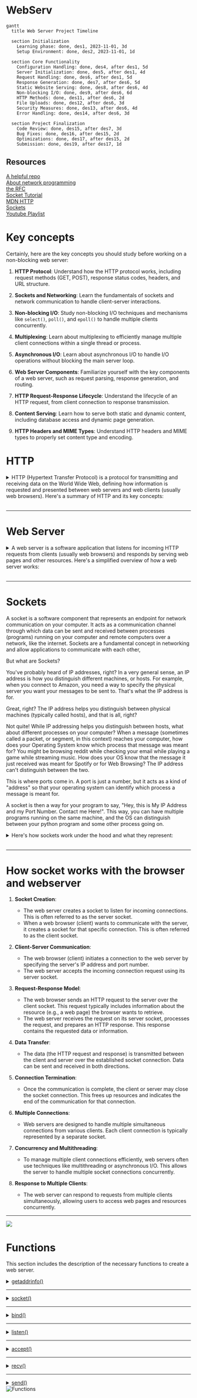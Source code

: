# WebServ

```mermaid
gantt
  title Web Server Project Timeline

  section Initialization
    Learning phase: done, des1, 2023-11-01, 3d
    Setup Environment: done, des2, 2023-11-01, 1d

  section Core Functionality
    Configuration Handling: done, des4, after des1, 5d
    Server Initialization: done, des5, after des1, 4d
    Request Handling: done, des6, after des1, 5d
    Response Generation: done, des7, after des6, 5d
    Static Website Serving: done, des8, after des6, 4d
    Non-blocking I/O: done, des9, after des6, 6d
    HTTP Methods: done, des11, after des6, 2d
    File Uploads: done, des12, after des6, 3d
    Security Measures: done, des13, after des6, 4d
    Error Handling: done, des14, after des6, 3d

  section Project Finalization
    Code Review: done, des15, after des7, 3d
    Bug Fixes: done, des16, after des15, 2d
    Optimizations: done, des17, after des15, 2d
    Submission: done, des19, after des17, 1d

```

## Resources

[A helpful repo](https://github.com/Kaydooo/Webserv_42)<br>
[About network programming](http://www.cs.columbia.edu/~danr/courses/6761/Fall00/hw/pa1/6761-sockhelp.pdf)<br>
[the RFC](https://www.rfc-editor.org/rfc/rfc9110.html#name-introduction)<br>
[Socket Tutorial](https://www.geeksforgeeks.org/socket-programming-cc/)<br>
[MDN HTTP](https://developer.mozilla.org/en-US/docs/Web/HTTP)<br>
[Sockets](https://w3.cs.jmu.edu/kirkpams/OpenCSF/Books/csf/html/TCPSockets.html)<br>
[Youtube Playlist](https://www.youtube.com/playlist?list=PL2yzsKiNIapNcFWhNAxTGAluY5zLQ-53v) <br>

# Key concepts

Certainly, here are the key concepts you should study before working on a non-blocking web server:

1. **HTTP Protocol**: Understand how the HTTP protocol works, including request methods (GET, POST), response status codes, headers, and URL structure.

2. **Sockets and Networking**: Learn the fundamentals of sockets and network communication to handle client-server interactions.

3. **Non-blocking I/O**: Study non-blocking I/O techniques and mechanisms like `select()`, `poll()`, and `epoll()` to handle multiple clients concurrently.

4. **Multiplexing**: Learn about multiplexing to efficiently manage multiple client connections within a single thread or process.

5. **Asynchronous I/O**: Learn about asynchronous I/O to handle I/O operations without blocking the main server loop.

6. **Web Server Components**: Familiarize yourself with the key components of a web server, such as request parsing, response generation, and routing.

7. **HTTP Request-Response Lifecycle**: Understand the lifecycle of an HTTP request, from client connection to response transmission.

8. **Content Serving**: Learn how to serve both static and dynamic content, including database access and dynamic page generation.

9. **HTTP Headers and MIME Types**: Understand HTTP headers and MIME types to properly set content type and encoding.

# HTTP

<details>

<summary>
HTTP (Hypertext Transfer Protocol) is a protocol for transmitting and receiving data on the World Wide Web, defining how information is requested and presented between web servers and web clients (usually web browsers). Here's a summary of HTTP and its key concepts:
</summary>

1. **RFC (Request for Comments)**: HTTP is defined in a series of RFC documents. The most widely used version is HTTP/1.1, defined in RFC 2616. There's also HTTP/2 (RFC 7540) and HTTP/3 (RFC 7541).

2. **Client-Server Communication**: HTTP is a client-server protocol. Clients (usually web browsers) send requests to servers, and servers respond with resources, such as web pages.

3. **Stateless Protocol**: HTTP is stateless, meaning that each request from a client to a server must contain all the information needed to understand and fulfill the request. There's no memory of previous requests.

4. **Request Methods**:
   - **GET**: Requests a resource (e.g., a web page).
   - **POST**: Submits data to be processed, often used in forms.
   - **PUT**: Uploads a resource to the server.
   - **DELETE**: Removes a resource.
   - And more: HEAD, OPTIONS, PATCH, etc.

5. **URL**: Uniform Resource Locator (URL) is a string that specifies the resource's location on the web, including the protocol (http:// or https://), domain, path, and optional query parameters.

6. **Headers**: Requests and responses contain headers with metadata about the message, such as content type, encoding, and caching instructions.

7. **Status Codes**:
   - **1xx**: Informational.
   - **2xx**: Successful (e.g., 200 OK).
   - **3xx**: Redirection (e.g., 301 Moved Permanently).
   - **4xx**: Client errors (e.g., 404 Not Found).
   - **5xx**: Server errors (e.g., 500 Internal Server Error).

8. **Caching**: Web browsers and servers use caching to store and reuse resources to improve performance and reduce bandwidth usage.

9. **Cookies**: HTTP uses cookies for session management, allowing servers to remember stateful information between requests.

10. **Authentication and Authorization**: HTTP supports various authentication methods to secure resources, such as Basic Authentication and Bearer Tokens.

11. **HTTPS**: HTTP Secure (HTTPS) uses encryption to secure data transmitted between clients and servers. It's essential for protecting sensitive information.

12. **HTTP/2 and HTTP/3**: These newer versions of HTTP introduce improvements, such as multiplexing, header compression, and reduced latency.

13. **MIME Types**: HTTP uses Multipurpose Internet Mail Extensions (MIME) types to specify the content type of resources, which helps clients interpret the data correctly.

14. **Proxies**: Intermediary servers known as proxies can sit between clients and servers, routing and caching requests, and even modifying them.

15. **Web Server**: A web server software (e.g., Apache, Nginx) listens for incoming HTTP requests, processes them, and returns responses.
</details>
<br>

---

# Web Server
<details>

<summary>A web server is a software application that listens for incoming HTTP requests from clients (usually web browsers) and responds by serving web pages and other resources. Here's a simplified overview of how a web server works:
</summary>

1. **Initialization**:
   - The web server software is started and configured to listen on a specific IP address and port, commonly port 80 for HTTP or port 443 for HTTPS.

2. **Listening for Requests**:
   - The web server continuously listens for incoming network connections on the specified port. It uses a socket to accept client connections.

3. **Client Connection**:
   - When a client (e.g., a web browser) wants to access a web page or resource hosted on the server, it initiates a connection to the server's IP address and port.

4. **Request Handling**:
   - Upon receiving a connection request, the server accepts the client's connection and creates a new socket dedicated to that client.
   - The server reads the incoming HTTP request sent by the client. The request includes the requested URL, HTTP method (e.g., GET, POST), headers, and optional data.
   - The server parses the request to determine which resource the client is requesting and what action should be taken.

5. **Resource Retrieval**:
   - Based on the information in the request, the server may need to retrieve the requested resource. Resources can be static (e.g., HTML files, images) or dynamic (e.g., generated web pages from databases).
   - Static resources are typically served directly from the file system, while dynamic content may require additional processing, such as executing server-side scripts (e.g., PHP, Python) or querying a database.

6. **Response Generation**:
   - The server generates an HTTP response, which includes a status code (e.g., 200 OK, 404 Not Found), response headers (e.g., content type, content length), and the response body (the actual content).
   - The response is based on the requested resource and any server-side processing required.

7. **Sending the Response**:
   - The server sends the HTTP response back to the client through the dedicated client socket.
   - The client processes the response, rendering web pages or displaying resources as needed.

8. **Closing the Connection**:
   - After sending the response, the server may choose to close the connection or keep it open for potential reuse, depending on the HTTP version and server configuration.
   
9. **Logging and Error Handling**:
   - The server may log details about the request, such as client IP addresses, requested URLs, and timestamps, for monitoring and debugging.
   - The server handles errors, such as 404 Not Found, and sends appropriate error responses.

10. **Looping for More Requests**:
    - The web server continues listening for and handling incoming client requests in a loop, allowing multiple clients to connect simultaneously.

This process repeats for each client connection, making it possible for multiple clients to access web content simultaneously. Web servers can serve a variety of resources, from static web pages to dynamic web applications, and they play a crucial role in delivering content on the World Wide Web.
</details>
<br>

---

# Sockets
A socket is a software component that represents an endpoint for network communication on your computer. It acts as a communication channel through which data can be sent and received between processes (programs) running on your computer and remote computers over a network, like the internet. Sockets are a fundamental concept in networking and allow applications to communicate with each other,

But what are Sockets?

You've probably heard of IP addresses, right? In a very general sense, an IP address is how you distinguish different machines, or hosts. For example, when you connect to Amazon, you need a way to specify the physical server you want your messages to be sent to. That's what the IP address is for.

Great, right? The IP address helps you distinguish between physical machines (typically called hosts), and that is all, right?

Not quite! While IP addressing helps you distinguish between hosts, what about different processes on your computer? When a message (sometimes called a packet, or segment, in this context) reaches your computer, how does your Operating System know which process that message was meant for? You might be browsing reddit while checking your email while playing a game while streaming music. How does your OS know that the message it just received was meant for Spotify or for Web Browsing? The IP address can't distinguish between the two.

This is where ports come in. A port is just a number, but it acts as a kind of "address" so that your operating system can identify which process a message is meant for.

A socket is then a way for your program to say, "Hey, this is My IP Address and my Port Number. Contact me Here!". This way, you can have multiple programs running on the same machine, and the OS can distinguish between your python program and some other process going on.

<details>
<summary>
Here's how sockets work under the hood and what they represent:
</summary>

1. **Data Representation**: Sockets are essentially data structures that hold information needed for communication, such as the remote IP address, port number, and communication protocol (e.g., TCP or UDP). They also include data buffers to store data being sent or received.

2. **API**: Your computer's operating system provides an API (Application Programming Interface) for creating and using sockets. In programming, you use this API to create and manage sockets.

3. **Endpoint**: A socket represents an endpoint of a network connection. Think of it as a "door" through which data can come in or go out. This endpoint is uniquely identified by a combination of the local IP address, local port number, remote IP address, and remote port number.

4. **Connection Establishment**:
   - When you create a socket on your computer, you specify its type (TCP or UDP) and optionally configure it with an IP address and port number.
   - When you want to connect to a remote server (e.g., a web server), you create a client socket and specify the server's IP address and port.
   - When you want to listen for incoming connections, you create a server socket and specify the local port.

5. **Data Transfer**: Data is sent and received through sockets using functions or methods provided by the operating system's networking API. These functions include `send()`, `recv()`, `connect()`, `accept()`, and others.

6. **Connection Termination**:
   - When the communication is complete, sockets are closed to release resources. This is done using the `close()` function.
   - For TCP connections, there is a formal connection termination process, known as the TCP handshake, which ensures reliable data delivery.

7. **Transport Layer**: Sockets are part of the transport layer in the OSI model, which is responsible for end-to-end communication. They provide an interface to the lower-level networking layers that handle routing and data transmission.

8. **Multiplexing**: Sockets can be used for multiplexing, allowing multiple connections to be managed by a single process or thread. This is how a web server, for example, can handle multiple client connections simultaneously.

So, under the hood, a socket represents an endpoint for network communication, holding all the necessary information for sending and receiving data. It's an essential component for applications to communicate over a network, whether it's for browsing the web, sending emails, or any other network-based activity.
</details>

<br>

---

# How socket works with the browser and webserver

1. **Socket Creation**:
   - The web server creates a socket to listen for incoming connections. This is often referred to as the server socket.
   - When a web browser (client) wants to communicate with the server, it creates a socket for that specific connection. This is often referred to as the client socket.

2. **Client-Server Communication**:
   - The web browser (client) initiates a connection to the web server by specifying the server's IP address and port number.
   - The web server accepts the incoming connection request using its server socket.

3. **Request-Response Model**:
   - The web browser sends an HTTP request to the server over the client socket. This request typically includes information about the resource (e.g., a web page) the browser wants to retrieve.
   - The web server receives the request on its server socket, processes the request, and prepares an HTTP response. This response contains the requested data or information.

4. **Data Transfer**:
   - The data (the HTTP request and response) is transmitted between the client and server over the established socket connection. Data can be sent and received in both directions.

5. **Connection Termination**:
   - Once the communication is complete, the client or server may close the socket connection. This frees up resources and indicates the end of the communication for that connection.

6. **Multiple Connections**:
   - Web servers are designed to handle multiple simultaneous connections from various clients. Each client connection is typically represented by a separate socket.

7. **Concurrency and Multithreading**:
   - To manage multiple client connections efficiently, web servers often use techniques like multithreading or asynchronous I/O. This allows the server to handle multiple socket connections concurrently.

8. **Response to Multiple Clients**:
   - The web server can respond to requests from multiple clients simultaneously, allowing users to access web pages and resources concurrently.

---

<img src="https://miro.medium.com/v2/resize:fit:1400/1*e9YmYFnsU58ZuMSmFjWySA.png">

<br>

# Functions

This section includes the description of the necessary functions to create a web server.


<details>

<summary><a href="">getaddrinfo()</a></summary>

```c++
int getaddrinfo(const char *node, const char *service, const struct addrinfo *hints, struct addrinfo **res);
```

- `node` : The hostname or IP address of the server.
  - If `node` is `NULL`, the IP address of the local host is used.
  - Can be a string representation of an IP address, or a hostname.
    - "hostname"
    - "127.0.0.1"
- `service` : The port number of the server.
  - If `service` is `NULL`, the default port number for the service requested in `hints` is used.
  - Can be a string representation of a port number, or a service name.
    - "80"
    - "http"
- `hints` : A pointer to a `struct addrinfo` that specifies criteria for selecting the socket address structures returned in the list pointed to by `res`.
  - If `hints` is `NULL`, then the returned list includes socket addresses for all socket types, for all protocol families supported by the address family of the specified node, and for the address of the local host.
  - The following fields of the `struct addrinfo` are used:
    - `ai_family` : The address family. The following constants are defined for the `ai_family` field:
      - `AF_INET` : IPv4 Internet protocols
      - `AF_INET6` : IPv6 Internet protocols
      - `AF_UNIX` : Local communication
      - `AF_UNSPEC` : Unspecified
    - `ai_socktype` : The socket type. The following constants are defined for the `ai_socktype` field:
      - `SOCK_STREAM` : Provides sequenced, reliable, two-way, connection-based byte streams. An out-of-band data transmission mechanism may be supported.
      - `SOCK_DGRAM` : Supports datagrams (connectionless, unreliable messages of a fixed maximum length).
      - `SOCK_RAW` : Provides raw network protocol access.
      - `SOCK_RDM` : Provides a reliable datagram layer that does not guarantee ordering.
      - `SOCK_SEQPACKET` : Provides a sequenced packet layer that does not guarantee ordering.
    - `ai_protocol` : The protocol for the socket. The following constants are defined for the `ai_protocol` field:
      - `IPPROTO_TCP` : Transmission Control Protocol
      - `IPPROTO_UDP` : User Datagram Protocol
      - `IPPROTO_RAW` : Raw protocol interface
      - `IPPROTO_IP` : Internet Protocol
      - `IPPROTO_ICMP` : Internet Control Message Protocol
      - `IPPROTO_IGMP` : Internet Group Management Protocol
      - `IPPROTO_IPV4` : Internet Protocol version 4
      - `IPPROTO_IPV6` : Internet Protocol version 6
- `res` : A pointer to a linked list of one or more `struct addrinfo` structures that contains response information about the host.
- Return value : On success, zero is returned. On error, -1 is returned, and `errno` is set appropriately.

- `struct addrinfo` :

```c++
struct addrinfo {
	int ai_flags;               // input flags        
	int ai_family;              // socket protocol family        
	int ai_socktype;            // socket type        
	int ai_protocol;            // protocol for socket        
	socklen_t   ai_addrlen;     // socket address length        
	struct sockaddr *ai_addr;   // socket address        
	char*   ai_canonname;       // service name        
	struct addrinfo *ai_next;   // next item in the list    
}; 
```

</details>

---

<details>

<summary><a href="">socket()</a></summary>

```c++
int socket(int domain, int type, int protocol);
```

- `domain` : The communication domain, which specifies the communication semantics and the protocol family to be used. The following constants are defined for the `domain` argument:
    - `AF_INET` : IPv4 Internet protocols
    - `AF_INET6` : IPv6 Internet protocols
    - `AF_UNIX` : Local communication
    - `AF_UNSPEC` : Unspecified
- `type` : The communication semantics. The following constants are defined for the `type` argument:
    - `SOCK_STREAM` : Provides sequenced, reliable, two-way, connection-based byte streams. An out-of-band data transmission mechanism may be supported.
    - `SOCK_DGRAM` : Supports datagrams (connectionless, unreliable messages of a fixed maximum length).
    - `SOCK_RAW` : Provides raw network protocol access.
    - `SOCK_RDM` : Provides a reliable datagram layer that does not guarantee ordering.
    - `SOCK_SEQPACKET` : Provides a sequenced packet layer that does not guarantee ordering.
- `protocol` : The protocol to be used with the socket. Normally only a single protocol exists to support a particular socket type within a given protocol family, in which case `protocol` can be specified as 0. The following constants are defined for the `protocol` argument:
    - `IPPROTO_TCP` : Transmission Control Protocol
    - `IPPROTO_UDP` : User Datagram Protocol
    - `IPPROTO_SCTP` : Stream Control Transmission Protocol
    - `IPPROTO_TIPC` : Transparent Inter-Process Communication
    - `IPPROTO_RAW` : Raw IP packets
    - '0' : Use default protocol
- Return value : On success, a file descriptor for the new socket is returned. On error, -1 is returned, and `errno` is set appropriately.

</details>

---

<details>


<summary><a href="">bind()</a></summary>

```c++
int bind(int sockfd, const struct sockaddr *addr, socklen_t addrlen);
```

- `sockfd` : The file descriptor of the socket to be bound.
- `addr` : A pointer to a `sockaddr` structure containing the address to be bound to the socket. The length and format of the address depend on the address family of the socket.
- `addrlen` : The size, in bytes, of the address structure pointed to by the `addr` argument.
- Return value : On success, zero is returned. On error, -1 is returned, and `errno` is set appropriately.

</details>

---

<details>

<summary><a href="">listen()</a></summary>

```c++
int listen(int sockfd, int backlog);
```

- `sockfd` : The file descriptor of the socket to be listened.
- `backlog` : The maximum length to which the queue of pending connections for `sockfd` may grow.
- Return value : On success, zero is returned. On error, -1 is returned, and `errno` is set appropriately.

</details>

---

<details>

<summary><a href="">accept()</a></summary>

```c++
int accept(int sockfd, struct sockaddr *addr, socklen_t *addrlen);
```

- `sockfd` : The file descriptor of the socket to be accepted.
- `addr` : A pointer to a `sockaddr` structure. This structure is filled in with the address of the peer socket, as known to the communications layer. The exact format of the address returned addr is determined by the socket's address family. When the returned address is too long to fit in the supplied `sockaddr` structure, the address is truncated.
- `addrlen` : A pointer to a `socklen_t` object which on input specifies the length of the supplied `sockaddr` structure, and on output specifies the length of the stored address.
- Return value : On success, these system calls return a non-negative integer that is a descriptor for the accepted socket. On error, -1 is returned, and `errno` is set appropriately.

</details>

---

<details>

<summary><a href="">recv()</a></summary>

```c++
ssize_t recv(int sockfd, void *buf, size_t len, int flags);
```

- `sockfd` : The file descriptor of the socket to be received.
- `buf` : A pointer to a buffer where the message should be stored.
- `len` : The length in bytes of the buffer pointed to by the `buf` argument.
- `flags` : Specifies the type of message reception. The value is formed by logically OR'ing zero or more of the following values:
    - `MSG_OOB` : Process out-of-band data.
    - `MSG_PEEK` : Peek at incoming messages.
    - `MSG_WAITALL` : Wait for a full request, unless the socket is nonblocking.
    - `MSG_DONTWAIT` : Enables nonblocking operation; if the operation would block, the call fails with the error `EAGAIN` or `EWOULDBLOCK`.
    - `MSG_NOSIGNAL` : Do not generate `SIGPIPE` when writing to a pipe with no one to read it.
    - '0' : Use default flag
- Return value : On success, these calls return the number of bytes received. If no messages are available to be received and the peer has performed an orderly shutdown, `recv()` returns 0. On error, -1 is returned, and `errno` is set appropriately.


</details>

---

<details>

<summary><a href="">send()</a></summary>

```c++
ssize_t send(int sockfd, const void *buf, size_t len, int flags);
```

- `sockfd` : The file descriptor of the socket to be sent.
- `buf` : A pointer to a buffer containing the message to be sent.
- `len` : The length in bytes of the message pointed to by the `buf` argument.
- 'flags' : Specifies the type of message transmission. The value is formed by logically OR'ing zero or more of the following values:
    - `MSG_OOB` : Process out-of-band data.
    - `MSG_DONTROUTE` : Bypass routing, use direct interface.
    - `MSG_DONTWAIT` : Enables nonblocking operation; if the operation would block, the call fails with the error `EAGAIN` or `EWOULDBLOCK`.
    - `MSG_NOSIGNAL` : Do not generate `SIGPIPE` when writing to a pipe with no one to read it.
    - '0' : Use default flag
- Return value : On success, these calls return the number of bytes sent. On error, -1 is returned, and `errno` is set appropriately.

</details>

<img src="./github/functions.png" alt="Functions">
